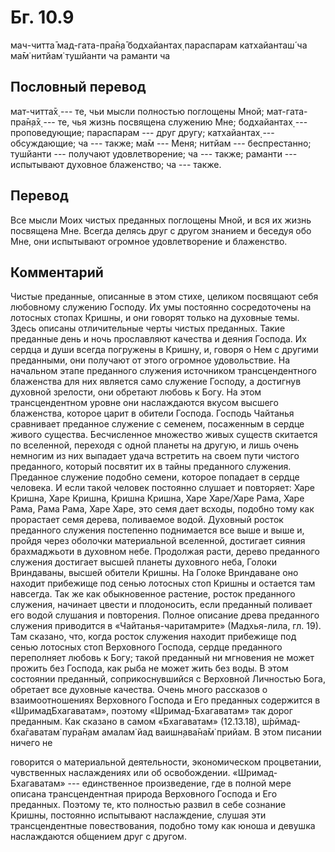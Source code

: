 # Бг. 10.9

мач-читта̄ мад-гата-пра̄н̣а̄ бодхайантах̣ параспарам катхайанташ́ ча ма̄м̇
нитйам̇ тушйанти ча раманти ча

## Пословный перевод

мат-читта̄х̣ --- те, чьи мысли полностью поглощены Мной; мат-гата-пра̄н̣а̄х̣
--- те, чья жизнь посвящена служению Мне; бодхайантах̣ --- проповедующие;
параспарам --- друг другу; катхайантах̣ --- обсуждающие; ча --- также;
ма̄м --- Меня; нитйам --- беспрестанно; тушйанти --- получают
удовлетворение; ча --- также; раманти --- испытывают духовное
блаженство; ча --- также.

## Перевод

Все мысли Моих чистых преданных поглощены Мной, и вся их жизнь посвящена
Мне. Всегда делясь друг с другом знанием и беседуя обо Мне, они
испытывают огромное удовлетворение и блаженство.

## Комментарий

Чистые преданные, описанные в этом стихе, целиком посвящают себя
любовному служению Господу. Их умы постоянно сосредоточены на лотосных
стопах Кришны, и они говорят только на духовные темы. Здесь описаны
отличительные черты чистых преданных. Такие преданные день и ночь
прославляют качества и деяния Господа. Их сердца и души всегда погружены
в Кришну, и, говоря о Нем с другими преданными, они получают от этого
огромное удовольствие. На начальном этапе преданного служения источником
трансцендентного блаженства для них является само служение Господу, а
достигнув духовной зрелости, они обретают любовь к Богу. На этом
трансцендентном уровне они наслаждаются вкусом высшего блаженства,
которое царит в обители Господа. Господь Чайтанья сравнивает преданное
служение с семенем, посаженным в сердце живого существа. Бесчисленное
множество живых существ скитается по вселенной, переходя с одной планеты
на другую, и лишь очень немногим из них выпадает удача встретить на
своем пути чистого преданного, который посвятит их в тайны преданного
служения. Преданное служение подобно семени, которое попадает в сердце
человека. И если такой человек постоянно слушает и повторяет: Харе
Кришна, Харе Кришна, Кришна Кришна, Харе Харе/Харе Рама, Харе Рама, Рама
Рама, Харе Харе, это семя дает всходы, подобно тому как прорастает семя
дерева, поливаемое водой. Духовный росток преданного служения постепенно
поднимается все выше и выше и, пройдя через оболочки материальной
вселенной, достигает сияния брахмаджьоти в духовном небе. Продолжая
расти, дерево преданного служения достигает высшей планеты духовного
неба, Голоки Вриндаваны, высшей обители Кришны. На Голоке Вриндаване оно
находит прибежище под сенью лотосных стоп Кришны и остается там
навсегда. Так же как обыкновенное растение, росток преданного служения,
начинает цвести и плодоносить, если преданный поливает его водой
слушания и повторения. Полное описание древа преданного служения
приводится в «Чайтанья-чаритамрите» (Мадхья-лила, гл. 19). Там сказано,
что, когда росток служения находит прибежище под сенью лотосных стоп
Верховного Господа, сердце преданного переполняет любовь к Богу; такой
преданный ни мгновения не может прожить без Господа, как рыба не может
жить без воды. В этом состоянии преданный, соприкоснувшийся с Верховной
Личностью Бога, обретает все духовные качества. Очень много рассказов о
взаимоотношениях Верховного Господа и Его преданных содержится в
«ШримадБхагаватам», поэтому «Шримад-Бхагаватам» так дорог преданным. Как
сказано в самом «Бхагаватам» (12.13.18), ш́рӣмад-бха̄гаватам̇ пура̄н̣ам
амалам̇ йад ваишн̣ава̄на̄м̇ прийам. В этом писании ничего не

говорится о материальной деятельности, экономическом процветании,
чувственных наслаждениях или об освобождении. «Шримад-Бхагаватам» ---
единственное произведение, где в полной мере описана трансцендентная
природа Верховного Господа и Его преданных. Поэтому те, кто полностью
развил в себе сознание Кришны, постоянно испытывают наслаждение, слушая
эти трансцендентные повествования, подобно тому как юноша и девушка
наслаждаются общением друг с другом.
